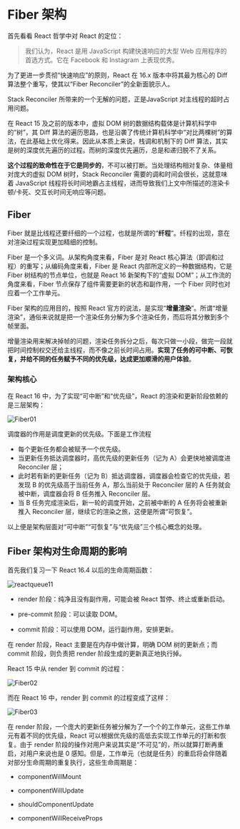 # Fiber 架构

首先看看 React 哲学中对 React 的定位：

> 我们认为，React 是用 JavaScript 构建快速响应的大型 Web 应用程序的首选方式。它在 Facebook 和 Instagram 上表现优秀。

为了更进一步贯彻“快速响应”的原则，React 在 16.x 版本中将其最为核心的 Diff 算法整个重写，使其以“Fiber Reconciler”的全新面貌示人。

Stack Reconciler 所带来的一个无解的问题，正是JavaScript 对主线程的超时占用问题。

在 React 15 及之前的版本中，虚拟 DOM 树的数据结构载体是计算机科学中的“树”，其 Diff 算法的遍历思路，也是沿袭了传统计算机科学中“对比两棵树”的算法，在此基础上优化得来。因此从本质上来说，栈调和机制下的 Diff 算法，其实是树的深度优先遍历的过程。而树的深度优先遍历，总是和递归脱不了关系。

**这个过程的致命性在于它是同步的**，不可以被打断。当处理结构相对复杂、体量相对庞大的虚拟 DOM 树时，Stack Reconciler 需要的调和时间会很长，这就意味着 JavaScript 线程将长时间地霸占主线程，进而导致我们上文中所描述的渲染卡顿/卡死、交互长时间无响应等问题。

## Fiber

Fiber 就是比线程还要纤细的一个过程，也就是所谓的“**纤程**”。纤程的出现，意在对渲染过程实现更加精细的控制。

Fiber 是一个多义词。从架构角度来看，Fiber 是对 React 核心算法（即调和过程）的重写；从编码角度来看，Fiber 是 React 内部所定义的一种数据结构，它是 Fiber 树结构的节点单位，也就是 React 16 新架构下的“虚拟 DOM”；从工作流的角度来看，Fiber 节点保存了组件需要更新的状态和副作用，一个 Fiber 同时也对应着一个工作单元。

Fiber 架构的应用目的，按照 React 官方的说法，是实现“**增量渲染**”。所谓“增量渲染”，通俗来说就是把一个渲染任务分解为多个渲染任务，而后将其分散到多个帧里面。

增量渲染用来解决掉帧的问题，渲染任务拆分之后，每次只做一小段，做完一段就把时间控制权交还给主线程，而不像之前长时间占用。**实现了任务的可中断、可恢复，并给不同的任务赋予不同的优先级，达成更加顺滑的用户体验**。

### 架构核心

在 React 16 中，为了实现“可中断”和“优先级”，React 的渲染和更新阶段依赖的是三层架构：

<img :src="$withBase('/react/Fiber01.png')" alt="Fiber01"/>

调度器的作用是调度更新的优先级。下面是工作流程

- 每个更新任务都会被赋予一个优先级。
- 当更新任务抵达调度器时，高优先级的更新任务（记为 A）会更快地被调度进 Reconciler 层；
- 此时若有新的更新任务（记为 B）抵达调度器，调度器会检查它的优先级，若发现 B 的优先级高于当前任务 A，那么当前处于 Reconciler 层的 A 任务就会被中断，调度器会将 B 任务推入 Reconciler 层。
- 当 B 任务完成渲染后，新一轮的调度开始，之前被中断的 A 任务将会被重新推入 Reconciler 层，继续它的渲染之旅，这便是所谓“可恢复”。

以上便是架构层面对“可中断”“可恢复”与“优先级”三个核心概念的处理。

## Fiber 架构对生命周期的影响

首先我们复习一下 React 16.4 以后的生命周期函数：

<img :src="$withBase('/react/reactqueue11.png')" alt="reactqueue11"/>

- render 阶段：纯净且没有副作用，可能会被 React 暂停、终止或重新启动。

- pre-commit 阶段：可以读取 DOM。

- commit 阶段：可以使用 DOM，运行副作用，安排更新。

在 render 阶段，React 主要是在内存中做计算，明确 DOM 树的更新点；而 commit 阶段，则负责把 render 阶段生成的更新真正地执行掉。

React 15 中从 render 到 commit 的过程：

<img :src="$withBase('/react/Fiber02.png')" alt="Fiber02"/>

而在 React 16 中，render 到 commit 的过程变成了这样：

<img :src="$withBase('/react/Fiber03.png')" alt="Fiber03"/>

在 render 阶段，一个庞大的更新任务被分解为了一个个的工作单元，这些工作单元有着不同的优先级，React 可以根据优先级的高低去实现工作单元的打断和恢复。由于 render 阶段的操作对用户来说其实是“不可见”的，所以就算打断再重启，对用户来说也是 0 感知。但是，工作单元（也就是任务）的重启将会伴随着对部分生命周期的重复执行，这些生命周期是：

- componentWillMount

- componentWillUpdate

- shouldComponentUpdate

- componentWillReceiveProps

